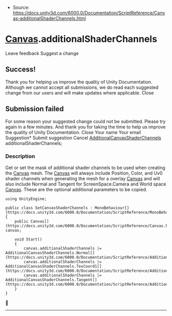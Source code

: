 * Source: https://docs.unity3d.com/6000.0/Documentation/ScriptReference/Canvas-additionalShaderChannels.html

#  [Canvas](https://docs.unity3d.com/6000.0/Documentation/ScriptReference/Canvas.html).additionalShaderChannels
Leave feedback
Suggest a change
## Success!
Thank you for helping us improve the quality of Unity Documentation. Although we cannot accept all submissions, we do read each suggested change from our users and will make updates where applicable.
Close
## Submission failed
For some reason your suggested change could not be submitted. Please <a>try again</a> in a few minutes. And thank you for taking the time to help us improve the quality of Unity Documentation.
Close
Your name Your email Suggestion* Submit suggestion
Cancel
[AdditionalCanvasShaderChannels](https://docs.unity3d.com/6000.0/Documentation/ScriptReference/AdditionalCanvasShaderChannels.html) additionalShaderChannels; 
### Description
Get or set the mask of additional shader channels to be used when creating the [Canvas](https://docs.unity3d.com/6000.0/Documentation/ScriptReference/Canvas.html) mesh.
The [Canvas](https://docs.unity3d.com/6000.0/Documentation/ScriptReference/Canvas.html) will always include Position, Color, and Uv0 shader channels when generating the mesh for a overlay [Canvas](https://docs.unity3d.com/6000.0/Documentation/ScriptReference/Canvas.html) and will also include Normal and Tangent for ScreenSpace.Camera and World space [Canvas](https://docs.unity3d.com/6000.0/Documentation/ScriptReference/Canvas.html). These are the optional additional parameters to be copied.
```
using UnityEngine;  
  
public class SetCanvasShaderChannels : MonoBehaviour[](https://docs.unity3d.com/6000.0/Documentation/ScriptReference/MonoBehaviour.html)
{
    public Canvas[](https://docs.unity3d.com/6000.0/Documentation/ScriptReference/Canvas.html) canvas;  
  
    void Start()
    {
        canvas.additionalShaderChannels |= AdditionalCanvasShaderChannels.Normal[](https://docs.unity3d.com/6000.0/Documentation/ScriptReference/AdditionalCanvasShaderChannels.Normal.html);
        canvas.additionalShaderChannels |= AdditionalCanvasShaderChannels.TexCoord1[](https://docs.unity3d.com/6000.0/Documentation/ScriptReference/AdditionalCanvasShaderChannels.TexCoord1.html);
        canvas.additionalShaderChannels |= AdditionalCanvasShaderChannels.Tangent[](https://docs.unity3d.com/6000.0/Documentation/ScriptReference/AdditionalCanvasShaderChannels.Tangent.html);
    }
}

```

* * *
